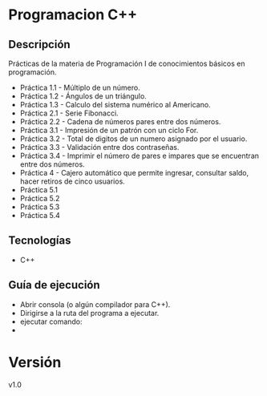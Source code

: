 # Programacion C++

## Descripción
Prácticas de la materia de Programación I de conocimientos básicos en programación.
- Práctica 1.1 - Múltiplo de un número.
- Práctica 1.2 - Ángulos de un triángulo.
- Práctica 1.3 - Calculo del sistema numérico al Americano.
- Práctica 2.1 - Serie Fibonacci.
- Práctica 2.2 - Cadena de números pares entre dos números.
- Práctica 3.1 - Impresión de un patrón con un ciclo For.
- Práctica 3.2 - Total de digitos de un numero asignado por el usuario.
- Práctica 3.3 - Validación entre dos contraseñas.
- Práctica 3.4 - Imprimir el número de pares e impares que se encuentran entre dos números.
- Práctica 4   - Cajero automático que permite ingresar, consultar saldo, hacer retiros de cinco usuarios.
- Práctica 5.1
- Práctica 5.2
- Práctica 5.3
- Práctica 5.4

## Tecnologías
- C++

## Guía de ejecución
- Abrir consola (o algún compilador para C++).
- Dirigirse a la ruta del programa a ejecutar.
- ejecutar comando:
- 

# Versión 
v1.0

